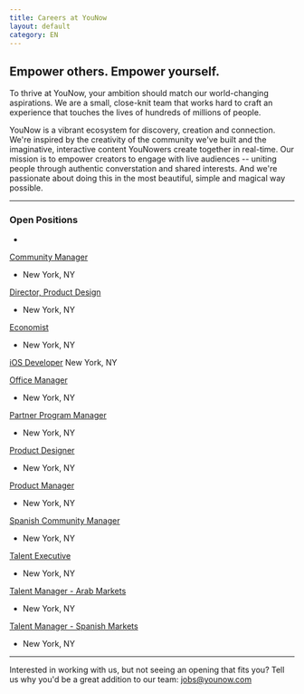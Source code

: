 ```yaml
---
title: Careers at YouNow
layout: default
category: EN
---
```

## Empower others. Empower yourself.

To thrive at YouNow, your ambition should match our world-changing aspirations. We are a small, close-knit team that works hard to craft an experience that touches the lives of hundreds of millions of people.

YouNow is a vibrant ecosystem for discovery, creation and connection. We're inspired by the creativity of the community we've built and the imaginative, interactive content YouNowers create together in real-time. Our mission is to empower creators to engage with live audiences -- uniting people through authentic converstation and shared interests. And we're passionate about doing this in the most beautiful, simple and magical way possible.

---

### Open Positions
<div id="jobsColumns" note="do not edit this line">
<div id="column1" note="do not edit this line">

- 
[Community Manager](http://www.indeed.com/job/community-manager-ec423aa225d31f93)
- New York, NY

[Director, Product Design](http://www.indeed.com/job/director-product-design-7d1284466b02a612)
- New York, NY

[Economist](http://www.indeed.com/job/economist-cff6159426a74d82)
- New York, NY

[iOS Developer](http://www.indeed.com/job/ios-developer-6af2fc2a7f94b383)
New York, NY

[Office Manager](http://www.indeed.com/job/office-manager-7bad5cd53afbc1ed)
- New York, NY

[Partner Program Manager](http://www.indeed.com/job/partner-program-manager-9dca7a0aa2cc087e)
- New York, NY

</div note="do not edit this line">
<div id="column2" note="do not edit this line">

[Product Designer](http://www.indeed.com/job/product-designer-32cc54da1dfb228a)
- New York, NY
 
[Product Manager](http://www.indeed.com/job/product-manager-4869b6bc4fb4de47)
- New York, NY

[Spanish Community Manager](http://www.indeed.com/job/spanish-community-manager-232226af95da87ec)
- New York, NY

[Talent Executive](http://www.indeed.com/job/talent-executive-1557ed08943a837e)
- New York, NY

[Talent Manager - Arab Markets](http://www.indeed.com/job/talent-manager-arab-markets-46af7f95d65d25dc)
- New York, NY

[Talent Manager - Spanish Markets](http://www.indeed.com/job/talent-manager-spanish-markets-1df170ee252ef477)
- New York, NY

</div note="do not edit this line">
</div note="do not edit this line">
    
---

Interested in working with us, but not seeing an opening that fits you? Tell us why you'd be a great addition to our team: [jobs@younow.com](jobs@younow.com)
